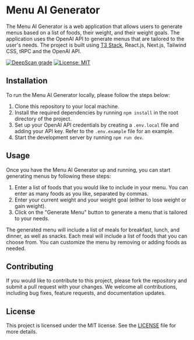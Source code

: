 # Menu AI Generator

The Menu AI Generator is a web application that allows users to generate menus based on a list of foods, their weight, and their weight goals. The application uses the OpenAI API to generate menus that are tailored to the user's needs. The project is built using [T3 Stack](https://create.t3.gg/), React.js, Next.js, Tailwind CSS, tRPC and the OpenAI API.

[![DeepScan grade](https://deepscan.io/api/teams/21123/projects/24543/branches/757838/badge/grade.svg)](https://deepscan.io/dashboard#view=project&tid=21123&pid=24543&bid=757838)
[![License: MIT](https://img.shields.io/badge/License-MIT-yellow.svg)](https://github.com/alexarevalo9/menu-ai/blob/main/LICENSE)

## Installation

To run the Menu AI Generator locally, please follow the steps below:

1. Clone this repository to your local machine.
2. Install the required dependencies by running `npm install` in the root directory of the project.
3. Set up your OpenAI API credentials by creating a `.env.local` file and adding your API key. Refer to the `.env.example` file for an example.
4. Start the development server by running `npm run dev`.

## Usage

Once you have the Menu AI Generator up and running, you can start generating menus by following these steps:

1. Enter a list of foods that you would like to include in your menu. You can enter as many foods as you like, separated by commas.
2. Enter your current weight and your weight goal (either to lose weight or gain weight).
3. Click on the "Generate Menu" button to generate a menu that is tailored to your needs.

The generated menu will include a list of meals for breakfast, lunch, and dinner, as well as snacks. Each meal will include a list of foods that you can choose from. You can customize the menu by removing or adding foods as needed.

## Contributing

If you would like to contribute to this project, please fork the repository and submit a pull request with your changes. We welcome all contributions, including bug fixes, feature requests, and documentation updates.

## License

This project is licensed under the MIT license. See the [LICENSE](https://github.com/alexarevalo9/menu-ai/blob/main/LICENSE) file for more details.
